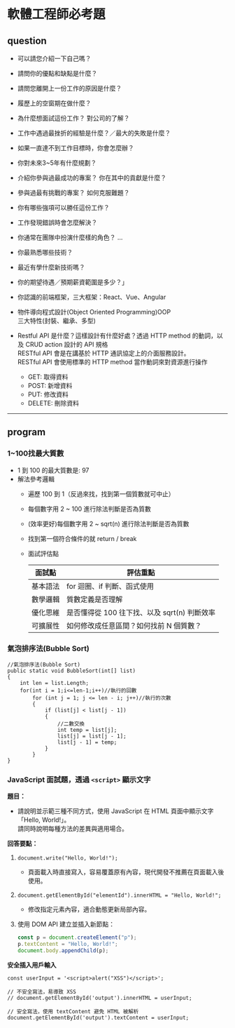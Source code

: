 # 軟體工程師必考題

## question
* 可以請您介紹一下自己嗎？
* 請問你的優點和缺點是什麼？
* 請問您離開上一份工作的原因是什麼？
* 履歷上的空窗期在做什麼？
* 為什麼想面試這份工作？ 對公司的了解？
* 工作中遇過最挫折的經驗是什麼？／最大的失敗是什麼？
* 如果一直達不到工作目標時，你會怎麼辦？
* 你對未來3~5年有什麼規劃？

* 介紹你參與過最成功的專案？ 你在其中的貢獻是什麼？
* 參與過最有挑戰的專案？ 如何克服難題？
* 你有哪些強項可以勝任這份工作？
* 工作發現錯誤時會怎麼解決？
* 你通常在團隊中扮演什麼樣的角色？ ...
* 你最熟悉哪些技術？
* 最近有學什麼新技術嗎？

* 你的期望待遇／預期薪資範圍是多少？」


* 你認識的前端框架，三大框架：React、Vue、Angular
* 物件導向程式設計(Object Oriented Programming)OOP  
  三大特性(封裝、繼承、多型)
* Restful API 是什麼？這樣設計有什麼好處？透過 HTTP method 的動詞，以及 CRUD action 設計的 API 規格  
  RESTful API 會是在講基於 HTTP 通訊協定上的介面服務設計。  
  RESTful API 會使用標準的 HTTP method 當作動詞來對資源進行操作  
  * GET: 取得資料
  * POST: 新增資料
  * PUT: 修改資料
  * DELETE: 刪除資料

---

## program

### 1~100找最大質數
- 1 到 100 的最大質數是: 97
- 解法參考邏輯
  - 遍歷 100 到 1（反過來找，找到第一個質數就可中止）
  - 每個數字用 2 ~ 100 進行除法判斷是否為質數
  - (效率更好)每個數字用 2 ~ sqrt(n) 進行除法判斷是否為質數
  - 找到第一個符合條件的就 return / break

  - 面試評估點  

    | 面試點       | 評估重點                                           |
    |--------------|---------------------------------------------------|
    | 基本語法     | for 迴圈、if 判斷、函式使用                          |
    | 數學邏輯     | 質數定義是否理解                                    |
    | 優化思維     | 是否懂得從 100 往下找、以及 sqrt(n) 判斷效率          |
    | 可擴展性     | 如何修改成任意區間？如何找前 N 個質數？               |



### 氣泡排序法(Bubble Sort)
```
//氣泡排序法(Bubble Sort)
public static void BubbleSort(int[] list)
{
    int len = list.Length;
    for(int i = 1;i<=len-1;i++)//執行的回數
        for (int j = 1; j <= len - i; j++)//執行的次數
        {
            if (list[j] < list[j - 1])
            {
                //二數交換
                int temp = list[j];
                list[j] = list[j - 1];
                list[j - 1] = temp;
            }
        }
}
```

### JavaScript 面試題，透過 `<script>` 顯示文字

**題目：**
- 請說明並示範三種不同方式，使用 JavaScript 在 HTML 頁面中顯示文字「Hello, World!」。  
請同時說明每種方法的差異與適用場合。

**回答要點：**
1. `document.write("Hello, World!");`  
   - 頁面載入時直接寫入，容易覆蓋原有內容，現代開發不推薦在頁面載入後使用。

2. `document.getElementById("elementId").innerHTML = "Hello, World!";`  
   - 修改指定元素內容，適合動態更新局部內容。

3. 使用 DOM API 建立並插入新節點：  
   ```js
   const p = document.createElement("p");
   p.textContent = "Hello, World!";
   document.body.appendChild(p);

**安全插入用戶輸入**
```
const userInput = '<script>alert("XSS")</script>';

// 不安全寫法，易導致 XSS
// document.getElementById('output').innerHTML = userInput;

// 安全寫法，使用 textContent 避免 HTML 被解析
document.getElementById('output').textContent = userInput;
```